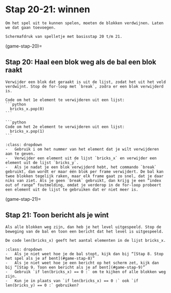 # Stap 20-21: winnen
```{pull-quote}
Om het spel uit te kunnen spelen, moeten de blokken verdwijnen. Laten we dat gaan toevoegen.
```

```{figure} scherm6.png
Schermafdruk van spelletje met basisstap 20 t/m 21.
```

(game-stap-20)=
## Stap 20: Haal een blok weg als de bal een blok raakt

````{note} Opdracht
Verwijder een blok dat geraakt is uit de lijst, zodat het uit het veld verdwijnt. Stop de for-loop met `break`, zodra er een blok verwijderd is. 
````

````{attention} Toelichting
Code om het 1e element te verwijderen uit een lijst:
```python
  bricks_x.pop(0)
```

```python
Code om het 2e element te verwijderen uit een lijst:
  bricks_x.pop(1)
```
````

````{hint} Tips
:class: dropdown
-	Gebruik i om het nummer van het element dat je wilt verwijderen aan te geven.
-	Verwijder een element uit de lijst `bricks_x` en verwijder een element uit de lijst `bricks_y`. 
-	Als je nadat je een blok verwijderd hebt, het commando `break` gebruikt, dan wordt er maar één blok per frame verwijdert. De bal kan twee blokken tegelijk raken, maar elk frame gaat zo snel, dat je daar niks van ziet. Als je geen `break` gebruikt, dan krijg je een “index out of range” foutmelding, omdat je verderop in de for-loop probeert een element uit de lijst te gebruiken dat er niet meer is.
````

(game-stap-21)=
## Stap 21: Toon bericht als je wint

````{note} Opdracht
Als alle blokken weg zijn, dan heb je het level uitgespeeld. Stop de beweging van de bal en toon een bericht dat het level is uitgespeeld.
````

````{attention} Toelichting
De code len(bricks_x) geeft het aantal elementen in de lijst bricks_x. 
````

````{hint} Tips
:class: dropdown
-	Als je niet weet hoe je de bal stopt, kijk dan bij “[Stap 8. Stop het spel als je af bent](#game-stap-8)”
-	Als je niet weet hoe je een bericht op het scherm zet, kijk dan bij “[Stap 9. Toon een bericht als je af bent](#game-stap-9)”
-	Gebruik `if len(bricks_x) == 0 :` om te kijken of alle blokken weg zijn. 
-	Kun je in plaats van `if len(bricks_x) == 0 :` ook `if len(bricks_y) == 0 :` gebruiken?
````
